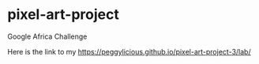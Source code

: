 # pixel-art-project
Google Africa Challenge

Here is the link to my https://peggylicious.github.io/pixel-art-project-3/lab/